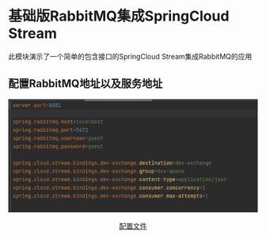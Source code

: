 # 基础版RabbitMQ集成SpringCloud Stream
此模块演示了一个简单的包含接口的SpringCloud Stream集成RabbitMQ的应用

## 配置RabbitMQ地址以及服务地址
![配置文件](screenshot/applicationPropertiesConfig.png)
<p align="center"><a href="src/main/resources/application.properties" target="_blank">配置文件</a></p>